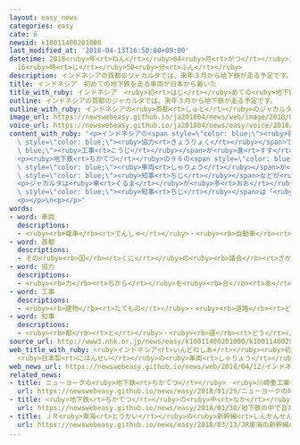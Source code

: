 ```yaml
---
layout: easy_news
categories: easy
cate: 6
newsid: k10011400201000
last_modified_at: '2018-04-13T16:50:00+09:00'
datetime: 2018<ruby>年<rt>ねん</rt></ruby>04<ruby>月<rt>がつ</rt></ruby>13<ruby>日<rt>にち</rt></ruby>
  16<ruby>時<rt>じ</rt></ruby>50<ruby>分<rt>ふん</rt></ruby>
description: インドネシアの首都のジャカルタでは、来年３月から地下鉄が走る予定です。
title: インドネシア　初めての地下鉄を走る車両が日本から着いた
title_with_ruby: インドネシア　<ruby>初<rt>はじ</rt></ruby>めての<ruby>地下鉄<rt>ちかてつ</rt></ruby>を<ruby>走<rt>はし</rt></ruby>る<ruby>車両<rt>しゃりょう</rt></ruby>が<ruby>日本<rt>にっぽん</rt></ruby>から<ruby>着<rt>つ</rt></ruby>いた
outline: インドネシアの首都のジャカルタでは、来年３月から地下鉄が走る予定です。
outline_with_ruby: インドネシアの<ruby>首都<rt>しゅと</rt></ruby>のジャカルタでは、<ruby>来年<rt>らいねん</rt></ruby>３<ruby>月<rt>がつ</rt></ruby>から<ruby>地下鉄<rt>ちかてつ</rt></ruby>が<ruby>走<rt>はし</rt></ruby>る<ruby>予定<rt>よてい</rt></ruby>です。
image_url: https://newswebeasy.github.io/ja201804/news/web/image/2018/04/12/K10011400201_1804121426_1804121429_01_02.jpg
voice_url: https://newswebeasy.github.io/ja201804/news/easy/voice/2018/04/13/k10011400201000.mp4
content_with_ruby: "<p>インドネシアの<span style=\"color: blue;\"><ruby>首都<rt>しゅと</rt></ruby></span>のジャカルタでは、<ruby>来年<rt>らいねん</rt></ruby>３<ruby>月<rt>がつ</rt></ruby>から<ruby>地下鉄<rt>ちかてつ</rt></ruby>が<ruby>走<rt>はし</rt></ruby>る<ruby>予定<rt>よてい</rt></ruby>です。インドネシアで<ruby>初<rt>はじ</rt></ruby>めての<ruby>地下鉄<rt>ちかてつ</rt></ruby>で、１５ｋｍぐらいの<ruby>間<rt>あいだ</rt></ruby>に１３の<ruby>駅<rt>えき</rt></ruby>ができます。<ruby>今<rt>いま</rt></ruby>、<ruby>日本<rt>にっぽん</rt></ruby>の<span\
  \ style=\"color: blue;\"><ruby>協力<rt>きょうりょく</rt></ruby></span>で<span style=\"color:\
  \ blue;\"><ruby>工事<rt>こうじ</rt></ruby></span>が<ruby>進<rt>すす</rt></ruby>んでいます。</p>\n\
  <p><ruby>地下鉄<rt>ちかてつ</rt></ruby>の９６の<span style=\"color: blue;\"><ruby>車両<rt>しゃりょう</rt></ruby></span>も<ruby>日本<rt>にっぽん</rt></ruby>の<ruby>会社<rt>かいしゃ</rt></ruby>がつくっています。１２の<span\
  \ style=\"color: blue;\"><ruby>車両<rt>しゃりょう</rt></ruby></span>が<ruby>日本<rt>にっぽん</rt></ruby>からジャカルタに<ruby>着<rt>つ</rt></ruby>いて、１２<ruby>日<rt>にち</rt></ruby>、ジャカルタの<span\
  \ style=\"color: blue;\"><ruby>知事<rt>ちじ</rt></ruby></span>などが<ruby>見<rt>み</rt></ruby>に<ruby>来<rt>き</rt></ruby>ました。</p>\n\
  <p>ジャカルタは<ruby>車<rt>くるま</rt></ruby>が<ruby>多<rt>おお</rt></ruby>くて<ruby>道<rt>みち</rt></ruby>がとても<ruby>混<rt>こ</rt></ruby>んでいるため、<ruby>出<rt>で</rt></ruby>かけるときとても<ruby>時間<rt>じかん</rt></ruby>がかかります。<span\
  \ style=\"color: blue;\"><ruby>知事<rt>ちじ</rt></ruby></span>は「<ruby>地下鉄<rt>ちかてつ</rt></ruby>ができたら、ジャカルタの<ruby>人<rt>ひと</rt></ruby>たちの<ruby>交通<rt>こうつう</rt></ruby>が<ruby>便利<rt>べんり</rt></ruby>になります」と<ruby>言<rt>い</rt></ruby>いました。</p>\n\
  <p></p>\n<p></p>"
words:
- word: 車両
  descriptions:
  - <ruby><rb>電車</rb><rt>でんしゃ</rt></ruby>・<ruby><rb>自動車</rb><rt>じどうしゃ</rt></ruby>などのこと。また、その<ruby><rb>一台</rb><rt>いちだい</rt></ruby><ruby><rb>一台</rb><rt>いちだい</rt></ruby>。
- word: 首都
  descriptions:
  - その<ruby><rb>国</rb><rt>くに</rt></ruby>の<ruby><rb>議会</rb><rt>ぎかい</rt></ruby>や<ruby><rb>中心</rb><rt>ちゅうしん</rt></ruby>になる<ruby><rb>役所</rb><rt>やくしょ</rt></ruby>のある<ruby><rb>都市</rb><rt>とし</rt></ruby>。<ruby><rb>日本</rb><rt>にっぽん</rt></ruby>の<ruby><rb>東京</rb><rt>とうきょう</rt></ruby>、アメリカのワシントンなど。<ruby><rb>首府</rb><rt>しゅふ</rt></ruby>。
- word: 協力
  descriptions:
  - <ruby><rb>力</rb><rt>ちから</rt></ruby>を<ruby><rb>合</rb><rt>あ</rt></ruby>わせて、ものごとを<ruby><rb>行</rb><rt>おこな</rt></ruby>うこと。
- word: 工事
  descriptions:
  - <ruby><rb>建物</rb><rt>たてもの</rt></ruby>・<ruby><rb>道路</rb><rt>どうろ</rt></ruby>・<ruby><rb>橋</rb><rt>はし</rt></ruby>などを<ruby><rb>造</rb><rt>つく</rt></ruby>ったり、<ruby><rb>直</rb><rt>なお</rt></ruby>したりすること。また、その<ruby><rb>仕事</rb><rt>しごと</rt></ruby>。
- word: 知事
  descriptions:
  - <ruby><rb>都</rb><rt>と</rt></ruby>・<ruby><rb>道</rb><rt>どう</rt></ruby>・<ruby><rb>府</rb><rt>ふ</rt></ruby>・<ruby><rb>県</rb><rt>けん</rt></ruby>などの<ruby><rb>政治</rb><rt>せいじ</rt></ruby>をとる、いちばん<ruby><rb>上</rb><rt>うえ</rt></ruby>の<ruby><rb>役目</rb><rt>やくめ</rt></ruby>。また、その<ruby><rb>人</rb><rt>ひと</rt></ruby>。
source_url: http://www3.nhk.or.jp/news/easy/k10011400201000/k10011400201000.html
web_title_with_ruby: <ruby>インドネシア<rt>いんどねしあ</rt></ruby><ruby>初<rt>はつ</rt></ruby>の<ruby>地下鉄<rt>ちかてつ</rt></ruby>
  <ruby>日本製<rt>にほんせい</rt></ruby>の<ruby>車両<rt>しゃりょう</rt></ruby>を<ruby>初公開<rt>はつこうかい</rt></ruby>
web_news_url: https://newswebeasy.github.io/news/web/2018/04/12/インドネシア初の地下鉄-日本製の車両を初公開
related_news:
- title: ニューヨークの<ruby>地下鉄<rt>ちかてつ</rt></ruby>　<ruby>川崎重工業<rt>かわさきじゅうこうぎょう</rt></ruby>に１６００<ruby>両<rt>りょう</rt></ruby>の<ruby>注文<rt>ちゅうもん</rt></ruby>
  url: https://newswebeasy.github.io/news/easy/2018/01/29/ニューヨークの地下鉄-川崎重工業に1600両の注文
- title: <ruby>地下鉄<rt>ちかてつ</rt></ruby>の<ruby>中<rt>なか</rt></ruby>で<ruby>音楽<rt>おんがく</rt></ruby>をかける<ruby>実験<rt>じっけん</rt></ruby>を<ruby>始<rt>はじ</rt></ruby>める
  url: https://newswebeasy.github.io/news/easy/2018/01/30/地下鉄の中で音楽をかける実験を始める
- title: ＪＲ<ruby>東海<rt>とうかい</rt></ruby>の<ruby>新幹線<rt>しんかんせん</rt></ruby>の<ruby>新<rt>あたら</rt></ruby>しい<ruby>車両<rt>しゃりょう</rt></ruby>「Ｎ７００Ｓ」ができる
  url: https://newswebeasy.github.io/news/easy/2018/03/13/JR東海の新幹線の新しい車両N700Sができる
...
```

